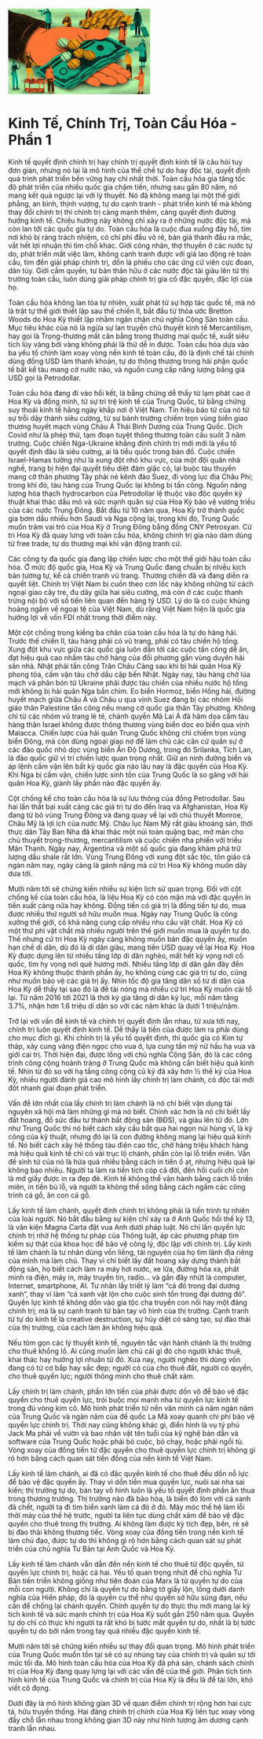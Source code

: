 ![Keo App](../img/kinhtechinhtri.jpeg)
# Kinh Tế, Chính Trị, Toàn Cầu Hóa - Phần 1
Kinh tế quyết định chính trị hay chính trị quyết định kinh tế là câu hỏi tuy đơn giản, nhưng nó lại là mô hình của thể chế tự do hay độc tài, quyết định quá trình phát triển bền vững hay chỉ nhất thời. Toàn cầu hóa gia tăng tốc độ phát triển của nhiều quốc gia chậm tiến, nhưng sau gần 80 năm, nó mang kết quả ngược lại với lý thuyết. Nó đã không mang lại một thế giới phẳng, an bình, thịnh vượng, tự do cạnh tranh - phát triển kinh tế mà không thay đổi chính trị thì chính trị càng mạnh thêm, càng quyết định đường hướng kinh tế. Chiều hướng này không chỉ xảy ra ở những nước độc tài, mà còn lan tới các quốc gia tự do. Toàn cầu hóa là cuộc đua xuống đáy hố, tìm nơi khó bị ràng trách nhiệm, có chi phí đầu vô rẻ, bán giá thành đầu ra mắc, vắt hết lợi nhuận thì tìm chỗ khác. Giới công nhân, thợ thuyền ở các nước tự do, phát triển mất việc làm, không cạnh tranh được với giá lao động rẻ toàn cầu, tìm đến giải pháp chính trị, dồn lá phiếu cho các ứng cử viên cực đoan, dân túy. Giới cầm quyền, tư bản thân hữu ở các nước độc tài giàu lên từ thị trường toàn cầu, luôn dùng giải pháp chính trị gia cố đặc quyền, đặc lợi của họ.

Toàn cầu hóa không lan tỏa tự nhiên, xuất phát từ sự hợp tác quốc tế, mà nó là trật tự thế giới thiết lập sau thế chiến II, bắt đầu từ thỏa ước Bretton Woods do Hoa Kỳ thiết lập nhằm ngăn chặn chủ nghĩa Cộng Sản toàn cầu. Mục tiêu khác của nó là ngừa sự lan truyền chủ thuyết kinh tế Mercantilism, hay gọi là Trọng-thương mất cân bằng trong thương mại quốc tế, xuất siêu tích lũy vàng bởi vàng không phải là thứ dễ in được. Toàn cầu hóa dựa vào ba yếu tố chính làm xoay vòng nền kinh tế toàn cầu, đó là định chế tài chính dùng đồng USD làm thanh khoản, tự do thông thương trong hải phận quốc tế bất kể tàu mang cờ nước nào, và nguồn cung cấp năng lượng bằng giá USD gọi là Petrodollar.

Toàn cầu hóa đang đi vào hồi kết, là bằng chứng dễ thấy từ lạm phát cao ở Hoa Kỳ và đồng minh, từ sự trì trệ kinh tế của Trung Quốc, từ bằng chứng suy thoái kinh tế hằng ngày khắp nơi ở Việt Nam. Tín hiệu báo tử của nó từ sự trỗi dậy thành siêu cường, từ sự bành trướng chiếm trọn vùng biển giao thương huyết mạch vùng Châu Á Thái Bình Dương của Trung Quốc. Dịch Covid như là phép thử, tạm đoạn tuyệt thông thương toàn cầu suốt 3 năm trường. Cuộc chiến Nga-Ukraine khẳng định chính trị mới mới là yếu tố quyết định đâu là siêu cường, ai là tiểu quốc trong bản đồ. Cuộc chiến Israel-Hamas tưởng như là xung đột nhỏ khu vực, của một đội quân nhà nghề, trang bị hiện đại quyết tiêu diệt đám giặc cỏ, lại buộc tàu thuyền mang cờ thân phương Tây phải né kênh đào Suez, đi vòng lục địa Châu Phi; trong khi đó, tàu hàng của Trung Quốc lại không bị tấn công. Nguồn năng lượng hóa thạch hydrocarbon của Petrodollar lệ thuộc vào độc quyền kỹ thuật khai thác dầu mỏ và sức mạnh quân sự của Hoa Kỳ bảo vệ vương triều của các nước Trung Đông. Bắt đầu từ 10 năm qua, Hoa Kỳ trở thành quốc gia bơm dầu nhiều hơn Saudi và Nga cộng lại, trong khi đó, Trung Quốc muốn trám vai trò của Hoa Kỳ ở Trung Đông bằng đồng CNY Petrosyan. Cử tri Hoa Kỳ đã quay lưng với toàn cầu hóa, không chính trị gia nào dám dùng từ free trade, tự do thương mại khi vận động tranh cử.

Các công ty đa quốc gia đang lập chiến lược cho một thế giới hậu toàn cầu hóa. Ở mức độ quốc gia, Hoa Kỳ và Trung Quốc đang chuẩn bị nhiều kịch bản tương tự, kể cả chiến tranh vũ trang. Thương chiến đã và đang diễn ra quyết liệt. Chính trị Việt Nam bị cuốn theo cơn lốc này không những từ cách ngoại giao cây tre, đu dây giữa hai siêu cường, mà còn ở các cuộc thanh trừng nội bộ với số tiền liên quan đến hàng tỷ USD. Lý do là có cuộc khủng hoảng ngầm về ngoại tệ của Việt Nam, dù rằng Việt Nam hiện là quốc gia hưởng lợi về vốn FDI nhất trong thời điểm này.

Một cột chống trong kiềng ba chân của toàn cầu hóa là tự do hàng hải. Trước thế chiến II, tàu hàng phải có vũ trang, phải có tàu chiến hộ tống. Xung đột khu vực giữa các quốc gia luôn dẫn tới các cuộc tấn công dễ ăn, đạt hiệu quả cao nhắm tàu chở hàng của đối phương gần vùng duyên hải sân nhà. Nhật phải tấn công Trân Châu Cảng sau khi bị hải quân Hoa Kỳ phong tỏa, cấm vận tàu chở dầu cập bến Nhật. Ngày nay, tàu hàng chở lúa mạch và phân bón từ Ukraine phải được tàu chiến của nhiều nước hộ tống mới không bị hải quân Nga bắn chìm. Eo biển Hormoz, biển Hồng hải, đường huyết mạch giữa Châu Á và Châu u qua vịnh Suez đang bị các nhóm Hồi giáo thân Palestine tấn công nếu mang cờ quốc gia thân Tây phương. Không chỉ từ các nhóm vũ trang lẻ tẻ, chánh quyền Mã Lai Á đã hăm dọa cấm tàu hàng thân Israel không được thông thương vùng biển dọc eo biển qua vịnh Malacca. Chiến lược của hải quân Trung Quốc không chỉ chiếm trọn vùng biển Đông, mà còn dùng ngoại giao nợ để làm chủ các căn cứ quân sự ở các đảo quốc nhỏ dọc vùng biển Ấn Độ Dương, trong đó Srilanka, Tích Lan, là đảo quốc giữ vị trí chiến lược quan trọng nhất. Giữ an ninh đường biển và áp lệnh cấm vận lên bất kỳ quốc gia nào lâu nay là đặc quyền của Hoa Kỳ. Khi Nga bị cấm vận, chiến lược sinh tồn của Trung Quốc là so găng với hải quân Hoa Kỳ, giành lấy phần nào đặc quyền ấy.

Cột chống kế cho toàn cầu hóa là sự lưu thông của đồng Petrodollar. Sau hai lần thất bại xuất cảng các giá trị tự do đến Iraq và Afghanistan, Hoa Kỳ đang từ bỏ vùng Trung Đông và đang quay về lại với chủ thuyết Monroe, Châu Mỹ là lợi ích của nước Mỹ. Châu lục Nam Mỹ rất giàu khoáng sản, thời thực dân Tây Ban Nha đã khai thác một núi toàn quặng bạc, mở màn cho chủ thuyết trọng-thương, mercantilism và cuộc chiến nha phiến với triều Mãn Thanh. Ngày nay, Argentina và một số quốc gia đang khám phá trữ lượng dầu shale rất lớn. Vùng Trung Đông với xung đột sắc tộc, tôn giáo cả ngàn năm nay, ngày càng là gánh nặng mà cử tri Hoa Kỳ không muốn dây dưa tới.

Mười năm tới sẽ chứng kiến nhiều sự kiện lịch sử quan trọng. Đối với cột chống kế của toàn cầu hóa, là liệu Hoa Kỳ có còn mặn mà với đặc quyền in tiền xuất cảng nữa hay không. Đồng tiền có giá trị là đồng tiền tự do, mua được nhiều thứ người sở hữu muốn mua. Ngày nay Trung Quốc là công xưởng thế giới, có khả năng cung cấp nhiều nhu cầu vật chất. Hoa Kỳ có một thứ phi vật chất mà nhiều người trên thế giới muốn mua là quyền tự do. Thế nhưng cử tri Hoa Kỳ ngày càng không muốn bán đặc quyền ấy, muốn hạn chế di dân, dù đó là di dân giàu, mang tiền USD quay về lại Hoa Kỳ. Hoa Kỳ được dựng lên từ nhiều tầng lớp di dân nghèo, mất hết kỳ vọng nơi cố quốc, tìm hy vọng nơi quê hương mới. Nhiều tầng lớp di dân gần đây đến Hoa Kỳ không thuộc thành phần ấy, họ không cùng các giá trị tự do, cũng như muốn bảo vệ các giá trị ấy. Nhìn tốc độ gia tăng dân số từ di dân của Hoa Kỳ dễ thấy tại sao đó là đề tài nóng mà nhiều cử tri Hoa Kỳ muốn cải tổ lại. Từ năm 2016 tới 2021 là thời kỳ gia tăng di dân kỷ lục, mỗi năm tăng 3.7%, nhận hơn 1.6 triệu di dân so với các năm khác là dưới 1 triệu/năm.

Trở lại với vấn đề kinh tế và chính trị quyết định lẫn nhau, từ xưa tới nay, chính trị luôn quyết định kinh tế. Dễ thấy là tiền của được làm ra phải dùng cho mục đích gì. Khi chính trị là yếu tố quyết định, thì quốc gia có Kim tự tháp, xây cung vàng điện ngọc cho vua ở, lựa cung tần mỹ nữ hầu hạ vua và giới cai trị. Thời hiện đại, được lồng với chủ nghĩa Cộng Sản, đó là các công trình công cộng hoành tráng ở Trung Quốc mà không cần biết hiệu quả kinh tế. Nhìn từ đó so với hạ tầng công cộng cũ kỹ đã xây hơn ½ thế kỷ của Hoa Kỳ, nhiều người đánh giá cao mô hình lấy chính trị làm chánh, có độc tài mới đốt nhanh giai đoạn phát triển.

Vấn đề lớn nhất của lấy chính trị làm chánh là nó chỉ biết vận dụng tài nguyên xã hội mà làm những gì mà nó biết. Chính xác hơn là nó chỉ biết lấy đất hoang, đổ sức đầu tư thành bất động sản (BĐS), và giàu lên từ đó. Lớn như Trung Quốc thì nó biết cách xây cầu bắt qua hai ngọn núi hùng vĩ, là kỳ công của kỹ thuật, nhưng đó lại là con đường không mang lại hiệu quả kinh tế. Nó biết cách xây hệ thống tàu điện cao tốc, chở hàng triệu khách hàng mà hiệu quả kinh tế chỉ có vài trục lộ chánh, phần còn lại lỗ triền miên. Vấn đề sinh tử của nó là hứa quá nhiều bằng cách in tiền ồ ạt, nhưng hiệu quả lại không bao nhiêu. Người ta làm ra tiền tích cóp cả đời, đến hồi cuối chỉ còn là mớ giấy được in ra đẹp đẽ. Kinh tế không thể vận hành bằng cách lỗ triền miên, in tiền bù lỗ, và người ta không thể sống bằng cách ngắm các công trình cá gỗ, ăn con cá gỗ.

Lấy kinh tế làm chánh, quyết định chính trị không phải là tiến trình tự nhiên của loài người. Nó bắt đầu bằng sự kiện chỉ xảy ra ở Anh Quốc hồi thế kỷ 13, là văn kiện Magna Carta đặt vua Anh dưới pháp luật. Nó chỉ lấn quyền lực chính trị nhờ hệ thống tư pháp của Thông luật, áp các phương pháp tìm kiếm sự thật của khoa học để bảo vệ công lý, độc lập với chính trị. Lấy kinh tế làm chánh là tư nhân dùng vốn liếng, tài nguyên của họ tìm lãnh địa riêng của mình mà làm chủ. Thay vì chỉ biết lấy đất hoang xây dựng thành bất động sản, họ biết cách làm ra máy hơi nước, xe lửa, đường hỏa xa, phát minh ra điện, máy in, máy truyền tin, radio… và gần đây nhứt là computer, Internet, smartphone, AI. Tư nhân lấy triết lý làm “cá đỏ trong đại dương xanh”, thay vì làm “cá xanh vật lộn cho cuộc sinh tồn trong đại dương đỏ”. Quyền lực kinh tế không dồn vào gia tộc cha truyền con nối hay một đảng chính trị; mà là sự cạnh tranh từ bàn tay vô hình của thị trường. Cạnh tranh từ tự do kinh tế là creative destruction, sự hủy diệt có sáng tạo, sự đào thải của thị trường, của cách làm ăn không hiệu quả.

Nếu tóm gọn các lý thuyết kinh tế, nguyên tắc vận hành chánh là thị trường cho thuê khổng lồ. Ai cũng muốn làm chủ cái gì đó cho người khác thuê, khai thác hay hưởng lợi nhuận từ đó. Xưa nay, người nghèo thì dùng vốn đang có từ cơ bắp hay sắc đẹp; người có của cho thuê đất, người có quyền, cho thuê quyền lực; người thông minh cho thuê chất xám.

Lấy chính trị làm chánh, phần lớn tiền của phải được dồn vô để bảo vệ đặc quyền cho thuê quyền lực, trói buộc mọi manh nha từ quyền lực kinh tế trong đủ vòng kim cô. Mô hình phát triển từ nền văn minh cả năm ngàn năm của Trung Quốc và ngàn năm của đế quốc La Mã xoay quanh chi phí bảo vệ quyền lực chính trị. Thời nay cũng không khác gì, điển hình là vụ tỷ phú Jack Ma phải về vườn và bao nhân vật tên tuổi của kỹ nghệ bán dẫn và software của Trung Quốc hoặc phải bỏ cuộc, bỏ chạy, hoặc phải ngồi tù. Vòng xoay của đồng tiền từ đặc quyền cho thuê quyền lực chính trị không gì rõ hơn bằng cách quan sát tiền đồng của nền kinh tế Việt Nam.

Lấy kinh tế làm chánh, ai đã có đặc quyền kinh tế cho thuê đều dồn nỗ lực để bảo vệ đặc quyền ấy. Thay vì dồn tiền mua quyền lực, nuôi sai nha sai kiến; thị trường tự do, bàn tay vô hình luôn là yếu tố quyết định phần ăn thua trong thương trường. Thị trường nào đã bão hòa, là biển đỏ lòm với cá xanh đã chết, người ta đi tìm biển xanh làm cá đỏ ở đó. Máy móc thế hệ làm lỗi thời máy của thế hệ trước, người ta liên tục dùng chất xám để bảo vệ đặc quyền cho thuê trong thị trường. Ai không làm được kỳ tích đẹp, bền, rẻ sẽ bị đào thải không thương tiếc. Vòng xoay của đồng tiền trong nền kinh tế làm chủ đạo, được tự do thì không gì rõ hơn bằng cách quan sát sự phát triển của chủ nghĩa Tư Bản tại Anh Quốc và Hoa Kỳ.

Lấy kinh tế làm chánh vẫn dẫn đến nền kinh tế cho thuê từ độc quyền, từ quyền lực chính trị, hoặc cả hai. Yếu tố quan trọng nhứt để chủ nghĩa Tư Bản tiến triển không giống như tiên đoán của Marx là từ quyền tự do của mỗi con người. Không chỉ là quyền tự do bằng tờ giấy lộn, lồng dưới danh nghĩa của Hiến pháp, đó là quyền cụ thể như quyền sở hữu súng đạn, nếu cần để chống lại chánh quyền. Chính quyền tự do thực thụ mới mang lại kỳ tích kinh tế và sức mạnh chính trị của Hoa Kỳ suốt gần 250 năm qua. Quyền tự do chỉ có thực khi người ta rất khó bị tước mất quyền tự do, nhất là bị tước quyền tự do bởi nắm trong tay quá nhiều đặc quyền kinh tế.

Mười năm tới sẽ chứng kiến nhiều sự thay đổi quan trọng. Mô hình phát triển của Trung Quốc muốn tồn tại sẽ có sự nhúng tay của chính trị và quân sự tới mức tối đa. Mô hình toàn cầu hóa của Hoa Kỳ đã phá sản, chánh sách chính trị của Hoa Kỳ đang quay lưng lại với các vấn đề của thế giới. Phân tích tình hình kinh tế của Trung Quốc và chính trị của Hoa Kỳ là đều là đề tài lớn, khó viết cô đọng.

Dưới đây là mô hình không gian 3D về quan điểm chính trị rộng hơn hai cực tả, hữu truyền thống. Hai đảng chính trị chính của Hoa Kỳ liên tục xoay vòng đẩy chỗ lẫn nhau trong không gian 3D này như hình tượng âm dương cạnh tranh lẫn nhau.
